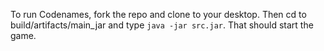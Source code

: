 To run Codenames, fork the repo and clone to your desktop. Then cd to build/artifacts/main_jar
and type `java -jar src.jar`. That should start the game.
